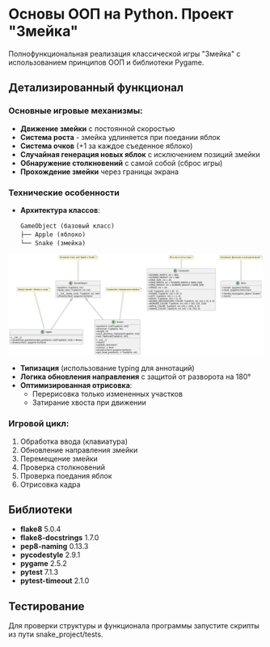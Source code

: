 # Основы ООП на Python. Проект "Змейка"

Полнофункциональная реализация классической игры "Змейка" с использованием принципов ООП и библиотеки Pygame.

## Детализированный функционал

### Основные игровые механизмы:
- **Движение змейки** с постоянной скоростью
- **Система роста** - змейка удлиняется при поедании яблок
- **Система очков** (+1 за каждое съеденное яблоко)
- **Случайная генерация новых яблок** с исключением позиций змейки
- **Обнаружение столкновений** с самой собой (сброс игры)
- **Прохождение змейки** через границы экрана

### Технические особенности
- **Архитектура классов**:
  ```python
  GameObject (базовый класс)
  ├── Apple (яблоко)
  └── Snake (змейка)
  ```

![UML](snake_project/snake_UML.png)
  
- **Типизация** (использование typing для аннотаций)
- **Логика обновления направления** с защитой от разворота на 180°
- **Оптимизированная отрисовка**:
  - Перерисовка только измененных участков
  - Затирание хвоста при движении

### Игровой цикл:
1. Обработка ввода (клавиатура)
2. Обновление направления змейки
3. Перемещение змейки
4. Проверка столкновений
5. Проверка поедания яблок
6. Отрисовка кадра

## Библиотеки

- **flake8** 5.0.4
- **flake8-docstrings** 1.7.0
- **pep8-naming** 0.13.3
- **pycodestyle** 2.9.1
- **pygame** 2.5.2
- **pytest** 7.1.3
- **pytest-timeout** 2.1.0

## Тестирование

Для проверки структуры и функционала программы запустите скрипты из пути snake_project/tests.
